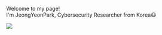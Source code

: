 Welcome to my page!<br>
I'm JeongYeonPark, Cybersecurity Researcher from Korea:smiley:

<img src="https://img.shields.io/badge/Python-3766AB?style=flat-square&logo=Python&logoColor=white"/></a>
